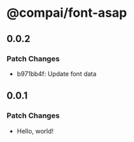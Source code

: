 # @compai/font-asap

## 0.0.2

### Patch Changes

- b971bb4f: Update font data

## 0.0.1

### Patch Changes

- Hello, world!
